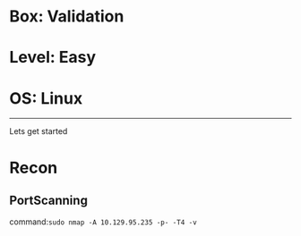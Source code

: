 # Box: Validation
# Level: Easy
# OS: Linux
<hr>

Lets get started

# Recon

## PortScanning

command:```sudo nmap -A 10.129.95.235 -p- -T4 -v```

